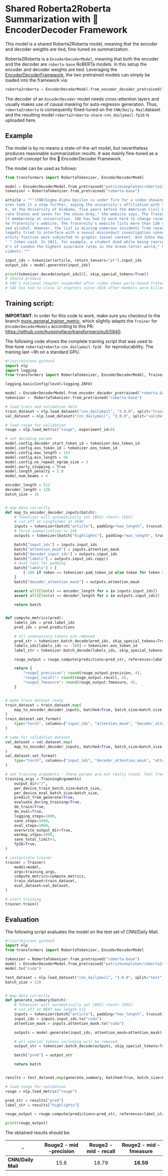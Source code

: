 # Shared Roberta2Roberta Summarization with 🤗 EncoderDecoder Framework

This model is a shared Roberta2Roberta model, meaning that the encoder and decoder weights are tied, fine-tuned on summarization.

Roberta2Roberta is a `EncoderDecoderModel`, meaning that both the encoder and the decoder are `roberta-base` 
RoBERTa models. In this setup the encoder and decoder weights are tied. Leveraging the [EncoderDecoderFramework](https://huggingface.co/transformers/model_doc/encoderdecoder.html#encoder-decoder-models), the 
two pretrained models can simply be loaded into the framework via:

```python
roberta2roberta = EncoderDecoderModel.from_encoder_decoder_pretrained("roberta-base", "roberta-base", tie_encoder_decoder=True)
```

The decoder of an `EncoderDecoder` model needs cross-attention layers and usually makes use of causal 
masking for auto-regressiv generation.
Thus, ``roberta2roberta`` is consequently fined-tuned on the `CNN/Daily Mail`dataset and the resulting model
`roberta2roberta-share-cnn_dailymail-fp16` is uploaded here.

## Example

The model is by no means a state-of-the-art model, but nevertheless 
produces reasonable summarization results. It was mainly fine-tuned 
as a proof-of-concept for the 🤗 EncoderDecoder Framework.

The model can be used as follows:

```python
from transformers import RobertaTokenizer, EncoderDecoderModel

model = EncoderDecoderModel.from_pretrained("patrickvonplaten/roberta2roberta-share-cnn_dailymail-fp16")
tokenizer = RobertaTokenizer.from_pretrained("roberta-base")

article = """(CNN)Sigma Alpha Epsilon is under fire for a video showing party-bound fraternity members singing a racist chant. SAE's national chapter suspended the students, but University of Oklahoma President David B
oren took it a step further, saying the university's affiliation with the fraternity is permanently done. The news is shocking, but it's not the first time SAE has faced controversy. SAE was founded March 9, 185
6, at the University of Alabama, five years before the American Civil War, according to the fraternity website. When the war began, the group had fewer than 400 members, of which "369 went to war for the Confede
rate States and seven for the Union Army," the website says. The fraternity now boasts more than 200,000 living alumni, along with about 15,000 undergraduates populating 219 chapters and 20 "colonies" seeking fu
ll membership at universities. SAE has had to work hard to change recently after a string of member deaths, many blamed on the hazing of new recruits, SAE national President Bradley Cohen wrote in a message on t
he fraternity's website. The fraternity's website lists more than 130 chapters cited or suspended for "health and safety incidents" since 2010. At least 30 of the incidents involved hazing, and dozens more invol
ved alcohol. However, the list is missing numerous incidents from recent months. Among them, according to various media outlets: Yale University banned the SAEs from campus activities last month after members al
legedly tried to interfere with a sexual misconduct investigation connected to an initiation rite. Stanford University in December suspended SAE housing privileges after finding sorority members attending a frat
ernity function were subjected to graphic sexual content. And Johns Hopkins University in November suspended the fraternity for underage drinking. "The media has labeled us as the 'nation's deadliest fraternity,
' " Cohen said. In 2011, for example, a student died while being coerced into excessive alcohol consumption, according to a lawsuit. SAE's previous insurer dumped the fraternity. "As a result, we are paying Lloy
d's of London the highest insurance rates in the Greek-letter world," Cohen said. Universities have turned down SAE's attempts to open new chapters, and the fraternity had to close 12 in 18 months over hazing in
cidents."""

input_ids = tokenizer(article, return_tensors="pt").input_ids
output_ids = model.generate(input_ids)

print(tokenizer.decode(output_ids[0], skip_special_tokens=True))
# should produce
# SAE's national chapter suspended after video shows party-bound fraternity members singing racist chant. University of Oklahoma president says university's affiliation with fraternity is permanently done.
# SAE has had to close 12 chapters since 2010 after members were killed in hazing. The fraternity has had more than 130 chapters in 18 months.
```

## Training script:

**IMPORTANT**: In order for this code to work, make sure you checkout to the branch 
[more_general_trainer_metric](https://github.com/huggingface/transformers/tree/more_general_trainer_metric), which slightly adapts 
the `Trainer` for `EncoderDecoderModels` according to this PR: https://github.com/huggingface/transformers/pull/5840. 

The following code shows the complete training script that was used to fine-tune `roberta2roberta-cnn_dailymail-fp16
` for reproducability. The training last ~9h on a standard GPU.

```python
#!/usr/bin/env python3
import nlp
import logging
from transformers import RobertaTokenizer, EncoderDecoderModel, Trainer, TrainingArguments

logging.basicConfig(level=logging.INFO)

model = EncoderDecoderModel.from_encoder_decoder_pretrained("roberta-base", "roberta-base", tie_encoder_decoder=True)
tokenizer =  RobertaTokenizer.from_pretrained("roberta-base")

# load train and validation data
train_dataset = nlp.load_dataset("cnn_dailymail", "3.0.0", split="train")
val_dataset = nlp.load_dataset("cnn_dailymail", "3.0.0", split="validation[:5%]")

# load rouge for validation
rouge = nlp.load_metric("rouge", experiment_id=0)

# set decoding params
model.config.decoder_start_token_id = tokenizer.bos_token_id
model.config.eos_token_id = tokenizer.eos_token_id
model.config.max_length = 142
model.config.min_length = 56
model.config.no_repeat_ngram_size = 3
model.early_stopping = True
model.length_penalty = 2.0
model.num_beams = 4

encoder_length = 512
decoder_length = 128
batch_size = 16


# map data correctly
def map_to_encoder_decoder_inputs(batch):
    # Tokenizer will automatically set [BOS] <text> [EOS]
    # cut off at Longformer at 2048
    inputs = tokenizer(batch["article"], padding="max_length", truncation=True, max_length=encoder_length)
    # force summarization <= 256
    outputs = tokenizer(batch["highlights"], padding="max_length", truncation=True, max_length=decoder_length)

    batch["input_ids"] = inputs.input_ids
    batch["attention_mask"] = inputs.attention_mask
    batch["decoder_input_ids"] = outputs.input_ids
    batch["labels"] = outputs.input_ids.copy()
    # mask loss for padding
    batch["labels"] = [
        [-100 if token == tokenizer.pad_token_id else token for token in labels] for labels in batch["labels"]
    ]
    batch["decoder_attention_mask"] = outputs.attention_mask

    assert all([len(x) == encoder_length for x in inputs.input_ids])
    assert all([len(x) == decoder_length for x in outputs.input_ids])

    return batch


def compute_metrics(pred):
    labels_ids = pred.label_ids
    pred_ids = pred.predictions

    # all unnecessary tokens are removed
    pred_str = tokenizer.batch_decode(pred_ids, skip_special_tokens=True)
    labels_ids[labels_ids == -100] = tokenizer.eos_token_id
    label_str = tokenizer.batch_decode(labels_ids, skip_special_tokens=True)

    rouge_output = rouge.compute(predictions=pred_str, references=label_str, rouge_types=["rouge2"])["rouge2"].mid

    return {
        "rouge2_precision": round(rouge_output.precision, 4),
        "rouge2_recall": round(rouge_output.recall, 4),
        "rouge2_fmeasure": round(rouge_output.fmeasure, 4),
    }


# make train dataset ready
train_dataset = train_dataset.map(
    map_to_encoder_decoder_inputs, batched=True, batch_size=batch_size, remove_columns=["article", "highlights"],
)
train_dataset.set_format(
    type="torch", columns=["input_ids", "attention_mask", "decoder_attention_mask", "decoder_input_ids", "labels"],
)

# same for validation dataset
val_dataset = val_dataset.map(
    map_to_encoder_decoder_inputs, batched=True, batch_size=batch_size, remove_columns=["article", "highlights"],
)
val_dataset.set_format(
    type="torch", columns=["input_ids", "decoder_attention_mask", "attention_mask", "decoder_input_ids", "labels"],
)

# set training arguments - these params are not really tuned, feel free to change
training_args = TrainingArguments(
    output_dir="/",
    per_device_train_batch_size=batch_size,
    per_device_eval_batch_size=batch_size,
    predict_from_generate=True,
    evaluate_during_training=True,
    do_train=True,
    do_eval=True,
    logging_steps=1000,
    save_steps=1000,
    eval_steps=1000,
    overwrite_output_dir=True,
    warmup_steps=2000,
    save_total_limit=3,
    fp16=True,
)

# instantiate trainer
trainer = Trainer(
    model=model,
    args=training_args,
    compute_metrics=compute_metrics,
    train_dataset=train_dataset,
    eval_dataset=val_dataset,
)

# start training
trainer.train()
```

## Evaluation

The following script evaluates the model on the test set of 
CNN/Daily Mail.

```python
#!/usr/bin/env python3
import nlp
from transformers import RobertaTokenizer, EncoderDecoderModel

tokenizer = RobertaTokenizer.from_pretrained("roberta-base")
model = EncoderDecoderModel.from_pretrained("patrickvonplaten/roberta2roberta-share-cnn_dailymail-fp16")
model.to("cuda")

test_dataset = nlp.load_dataset("cnn_dailymail", "3.0.0", split="test")
batch_size = 128


# map data correctly
def generate_summary(batch):
    # Tokenizer will automatically set [BOS] <text> [EOS]
    # cut off at BERT max length 512
    inputs = tokenizer(batch["article"], padding="max_length", truncation=True, max_length=512, return_tensors="pt")
    input_ids = inputs.input_ids.to("cuda")
    attention_mask = inputs.attention_mask.to("cuda")

    outputs = model.generate(input_ids, attention_mask=attention_mask)

    # all special tokens including will be removed
    output_str = tokenizer.batch_decode(outputs, skip_special_tokens=True)

    batch["pred"] = output_str

    return batch


results = test_dataset.map(generate_summary, batched=True, batch_size=batch_size, remove_columns=["article"])

# load rouge for validation
rouge = nlp.load_metric("rouge")

pred_str = results["pred"]
label_str = results["highlights"]

rouge_output = rouge.compute(predictions=pred_str, references=label_str, rouge_types=["rouge2"])["rouge2"].mid

print(rouge_output)
```

The obtained results should be:

| -   |      Rouge2 - mid -precision      |  Rouge2 - mid - recall | Rouge2 - mid - fmeasure |
|----------|:-------------:|:------:|:------:|
| **CNN/Daily Mail** |  15.6 | 18.79 | **16.59** |
